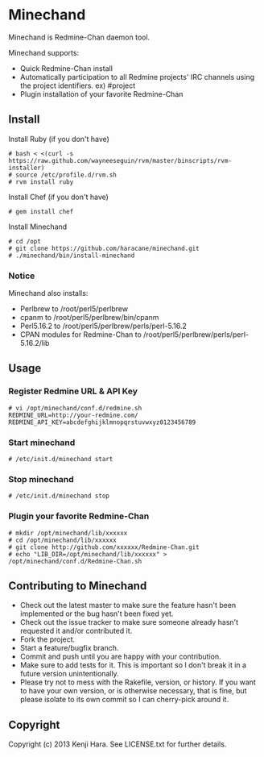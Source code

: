 Minechand
=========

Minechand is Redmine-Chan daemon tool.

Minechand supports:

* Quick Redmine-Chan install
* Automatically participation to all Redmine projects' IRC channels using the project identifiers. ex) #project
* Plugin installation of your favorite Redmine-Chan

## Install

Install Ruby (if you don't have)

    # bash < <(curl -s https://raw.github.com/wayneeseguin/rvm/master/binscripts/rvm-installer)
    # source /etc/profile.d/rvm.sh
    # rvm install ruby

Install Chef (if you don't have)

    # gem install chef

Install Minechand

    # cd /opt
    # git clone https://github.com/haracane/minechand.git
    # ./minechand/bin/install-minechand

### Notice

Minechand also installs:

* Perlbrew to /root/perl5/perlbrew
* cpanm to /root/perl5/perlbrew/bin/cpanm
* Perl5.16.2 to /root/perl5/perlbrew/perls/perl-5.16.2
* CPAN modules for Redmine-Chan to /root/perl5/perlbrew/perls/perl-5.16.2/lib

## Usage

### Register Redmine URL & API Key
    # vi /opt/minechand/conf.d/redmine.sh
    REDMINE_URL=http://your-redmine.com/
    REDMINE_API_KEY=abcdefghijklmnopqrstuvwxyz0123456789

### Start minechand

    # /etc/init.d/minechand start
    
### Stop minechand

    # /etc/init.d/minechand stop
    
### Plugin your favorite Redmine-Chan

    # mkdir /opt/minechand/lib/xxxxxx
    # cd /opt/minechand/lib/xxxxxx
    # git clone http://github.com/xxxxxx/Redmine-Chan.git
    # echo "LIB_DIR=/opt/minechand/lib/xxxxxx" > /opt/minechand/conf.d/Redmine-Chan.sh

## Contributing to Minechand
 
* Check out the latest master to make sure the feature hasn't been implemented or the bug hasn't been fixed yet.
* Check out the issue tracker to make sure someone already hasn't requested it and/or contributed it.
* Fork the project.
* Start a feature/bugfix branch.
* Commit and push until you are happy with your contribution.
* Make sure to add tests for it. This is important so I don't break it in a future version unintentionally.
* Please try not to mess with the Rakefile, version, or history. If you want to have your own version, or is otherwise necessary, that is fine, but please isolate to its own commit so I can cherry-pick around it.

## Copyright

Copyright (c) 2013 Kenji Hara. See LICENSE.txt for further details.
